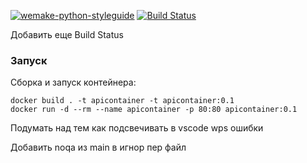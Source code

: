 [![wemake-python-styleguide](https://img.shields.io/badge/style-wemake-000000.svg)](https://github.com/wemake-services/wemake-python-styleguide)
[![Build Status](https://travis-ci.org/tylerwince/flake8-bandit.svg?branch=master)](https://travis-ci.org/tylerwince/flake8-bandit)

Добавить еще Build Status
### Запуск
Сборка и запуск контейнера:

    docker build . -t apicontainer -t apicontainer:0.1
    docker run -d --rm --name apicontainer -p 80:80 apicontainer:0.1

Подумать над тем как подсвечивать в vscode wps ошибки

Добавить noqa из main в игнор пер файл
